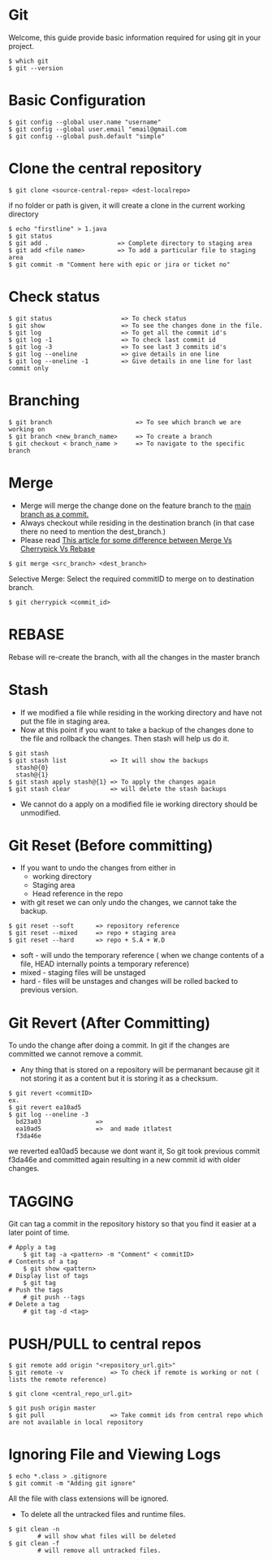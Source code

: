 # Git
Welcome, this guide provide basic information required for using git in your project.
```
$ which git
$ git --version
```
# Basic Configuration
```
$ git config --global user.name "username"
$ git config --global user.email "email@gmail.com
$ git config --global push.default "simple"
```
# Clone the central repository
```
$ git clone <source-central-repo> <dest-localrepo>
```
if no folder or path is given, it will create a clone in the current working directory
```
$ echo "firstline" > 1.java
$ git status
$ git add .                   => Complete directory to staging area
$ git add <file name>         => To add a particular file to staging area
$ git commit -m "Comment here with epic or jira or ticket no"
```
# Check status
```
$ git status                   => To check status
$ git show                     => To see the changes done in the file. 
$ git log                      => To get all the commit id's
$ git log -1                   => To check last commit id
$ git log -3                   => To see last 3 commits id's
$ git log --oneline            => give details in one line
$ git log --oneline -1         => Give details in one line for last commit only
```
# Branching
```
$ git branch                       => To see which branch we are working on
$ git branch <new_branch_name>     => To create a branch
$ git checkout < branch_name >     => To navigate to the specific branch     
```
# Merge 
* Merge will merge the change done on the feature branch to the [main branch as a commit.](https://www.freecodecamp.org/news/the-ultimate-guide-to-git-merge-and-git-rebase/)
* Always checkout while residing in the destination branch (in that case there no need to mention the dest_branch.)
* Please read [This article for some difference between Merge Vs Cherrypick Vs Rebase](https://stackoverflow.com/questions/9339429/what-does-cherry-picking-a-commit-with-git-mean)
```
$ git merge <src_branch> <dest_branch>      
```
Selective Merge: Select the required commitID to merge on to destination branch.
```
$ git cherrypick <commit_id>
```
# REBASE
Rebase will re-create the branch, with all the changes in the master branch
# Stash
* If we modified a file while residing in the working directory and have not put the file in staging area.
* Now at this point if you want to take a backup of the changes done to the file and rollback the changes. Then stash will help us do it.
```
$ git stash
$ git stash list            => It will show the backups
  stash@{0}
  stash@{1}
$ git stash apply stash@{1} => To apply the changes again
$ git stash clear           => will delete the stash backups
```
* We cannot do a apply on a modified file ie working directory should be unmodified.
# Git Reset (Before committing)
* If you want to undo the changes from either in 
    * working directory
    * Staging area
    * Head reference in the repo
* with git reset we can only undo the changes, we cannot take the backup.
```
$ git reset --soft      => repository reference
$ git reset --mixed     => repo + staging area
$ git reset --hard      => repo + S.A + W.D  
```
* soft  - will undo the temporary reference ( when we change contents of a file, HEAD internally points a temporary reference)
* mixed - staging files will be unstaged
* hard  - files will be unstages and changes will be rolled backed to previous version.
# Git Revert (After Committing)
To undo the change after doing a commit. In git if the changes are committed we cannot remove a commit.
* Any thing that is stored on a repository will be permanant because git it not storing it as a content but it is storing it as a checksum.
```
$ git revert <commitID>
ex.
$ git revert ea10ad5
$ git log --oneline -3
  bd23a03               => 
  ea10ad5               =>  and made itlatest
  f3da46e
```
we reverted ea10ad5 because we dont want it, So git took previous commit f3da46e and committed again resulting in a new commit id with older changes.
# TAGGING
Git can tag a commit in the repository history so that you find it easier at a later point of time.
```
# Apply a tag
    $ git tag -a <pattern> -m "Comment" < commitID>
# Contents of a tag
    $ git show <pattern>
# Display list of tags
    $ git tag
# Push the tags
    # git push --tags
# Delete a tag
    # git tag -d <tag>
```
# PUSH/PULL to central repos
```
$ git remote add origin "<repository_url.git>"
$ git remote -v             => To check if remote is working or not ( lists the remote reference)

$ git clone <central_repo_url.git>

$ git push origin master    
$ git pull                  => Take commit ids from central repo which are not available in local repository
```
# Ignoring File and Viewing Logs
```
$ echo *.class > .gitignore
$ git commit -m "Adding git ignore"
```
All the file with class extensions will be ignored.
* To delete all the untracked files and runtime files.
```
$ git clean -n
        # will show what files will be deleted
$ git clean -f
        # will remove all untracked files.
```